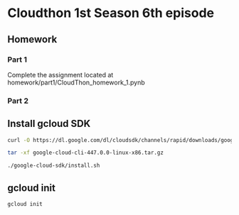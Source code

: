 #  Cloudthon  1st Season 6th episode

## Homework

### Part 1

Complete the assignment located at homework/part1/CloudThon_homework_1.pynb

### Part 2



## Install gcloud SDK

```bash
curl -O https://dl.google.com/dl/cloudsdk/channels/rapid/downloads/google-cloud-cli-447.0.0-linux-x86_64.tar.gz
```

```bash
tar -xf google-cloud-cli-447.0.0-linux-x86.tar.gz
```

```bash
./google-cloud-sdk/install.sh
```

## gcloud init

```bash
gcloud init
```
